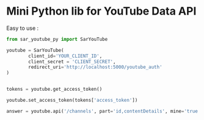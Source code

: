 Mini Python lib for YouTube Data API
==================

Easy to use :

```python
from sar_youtube_py import SarYouTube

youtube = SarYouTube(
        client_id='YOUR_CLIENT_ID',
        client_secret = 'CLIENT_SECRET',
        redirect_uri='http://localhost:5000/youtube_auth'
)


tokens = youtube.get_access_token()

youtube.set_access_token(tokens['access_token'])

answer = youtube.api('/channels', part='id,contentDetails', mine='true')
```